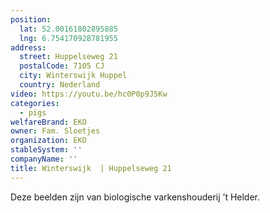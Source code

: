 ```yaml
---
position:
  lat: 52.00161802895885
  lng: 6.754170928781955
address:
  street: Huppelseweg 21
  postalCode: 7105 CJ
  city: Winterswijk Huppel
  country: Nederland
video: https://youtu.be/hc0P0p9J5Kw
categories:
  - pigs
welfareBrand: EKO
owner: Fam. Sloetjes
organization: EKO
stableSystem: ''
companyName: ''
title: Winterswijk  | Huppelseweg 21
---
```

Deze beelden zijn van biologische varkenshouderij ’t Helder.